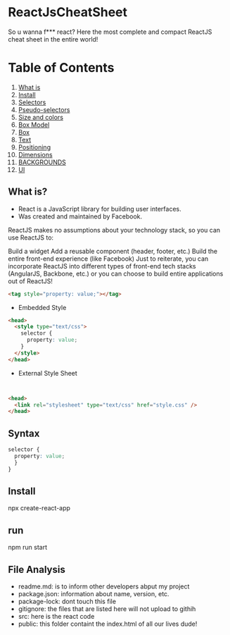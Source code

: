 # ReactJsCheatSheet

So u wanna f*** react? Here the most complete and compact ReactJS cheat sheet in the entire world!

# Table of Contents

1. [What is](#What-is)
2. [Install](#Install)
3. [Selectors](#Selectors)
4. [Pseudo-selectors](#Pseudo-selectors)
5. [Size and colors](#Size-and-colors)
6. [Box Model](#Box-Model)
7. [Box](#Box)
8. [Text](#Text)
9. [Positioning](#Positioning)
10. [Dimensions](#Dimensions)
11. [BACKGROUNDS](#BACKGROUNDS)
11. [UI](#UI)

## What is?

- React is a JavaScript library for building user interfaces.
- Was created and maintained by Facebook.

ReactJS makes no assumptions about your technology stack, so you can use ReactJS to:

Build a widget
Add a reusable component (header, footer, etc.)
Build the entire front-end experience (like Facebook)
Just to reiterate, you can incorporate ReactJS into different types of front-end tech stacks (AngularJS, Backbone, etc.) or you can choose to build entire applications out of ReactJS!



```html
<tag style="property: value;"></tag>
```
- Embedded Style

```html
<head>
  <style type="text/css">
    selector {
      property: value;
    }
  </style>
</head>
```

- External Style Sheet

```html


<head>
  <link rel="stylesheet" type="text/css" href="style.css" />
</head>
```

## Syntax

```css
selector {
  property: value;
  }
}
```


## Install
npx create-react-app

## run
npm run start

## File Analysis
- readme.md: is to inform other developers abput my project
- package.json: information about name, version, etc.
- package-lock: dont touch this file
- gitignore: the files that are listed here will not upload to githih
- src: here is the react code
- public: this folder containt the index.html of all our lives dude!





